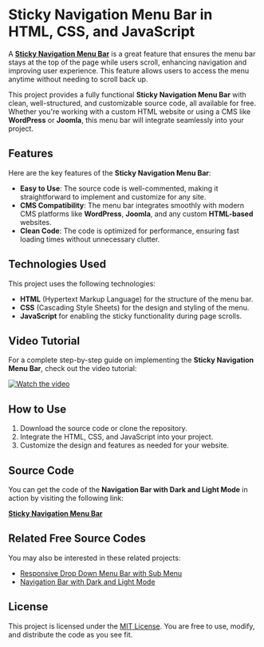 # Sticky Navigation Menu Bar in HTML, CSS, and JavaScript

A **<a href="https://jvcodes.com/sticky-navigation-menu-bar/" >Sticky Navigation Menu Bar</a>** is a great feature that ensures the menu bar stays at the top of the page while users scroll, enhancing navigation and improving user experience. This feature allows users to access the menu anytime without needing to scroll back up.

This project provides a fully functional **Sticky Navigation Menu Bar** with clean, well-structured, and customizable source code, all available for free. Whether you're working with a custom HTML website or using a CMS like **WordPress** or **Joomla**, this menu bar will integrate seamlessly into your project.

## Features

Here are the key features of the **Sticky Navigation Menu Bar**:

- **Easy to Use**: The source code is well-commented, making it straightforward to implement and customize for any site.
- **CMS Compatibility**: The menu bar integrates smoothly with modern CMS platforms like **WordPress**, **Joomla**, and any custom **HTML-based** websites.
- **Clean Code**: The code is optimized for performance, ensuring fast loading times without unnecessary clutter.

## Technologies Used

This project uses the following technologies:

- **HTML** (Hypertext Markup Language) for the structure of the menu bar.
- **CSS** (Cascading Style Sheets) for the design and styling of the menu.
- **JavaScript** for enabling the sticky functionality during page scrolls.

## Video Tutorial

For a complete step-by-step guide on implementing the **Sticky Navigation Menu Bar**, check out the video tutorial:

[![Watch the video](https://img.youtube.com/vi/XGBJ_xxoOF4/0.jpg)](https://www.youtube.com/watch?v=XGBJ_xxoOF4)

## How to Use

1. Download the source code or clone the repository.
2. Integrate the HTML, CSS, and JavaScript into your project.
3. Customize the design and features as needed for your website.

## Source Code

You can get the code of the **Navigation Bar with Dark and Light Mode** in action by visiting the following link:

**<a href="https://jvcodes.com/sticky-navigation-menu-bar/" >Sticky Navigation Menu Bar</a>**

## Related Free Source Codes

You may also be interested in these related projects:

- [Responsive Drop Down Menu Bar with Sub Menu](https://github.com/javedcodes/Responsive-Drop-Down-Menu-with-Sub-Menu)
- [Navigation Bar with Dark and Light Mode](https://github.com/javedcodes/Responsive-Navigation-Navigation-Menu-Bar-With-Dark-and-Light)

## License

This project is licensed under the [MIT License](LICENSE). You are free to use, modify, and distribute the code as you see fit.

